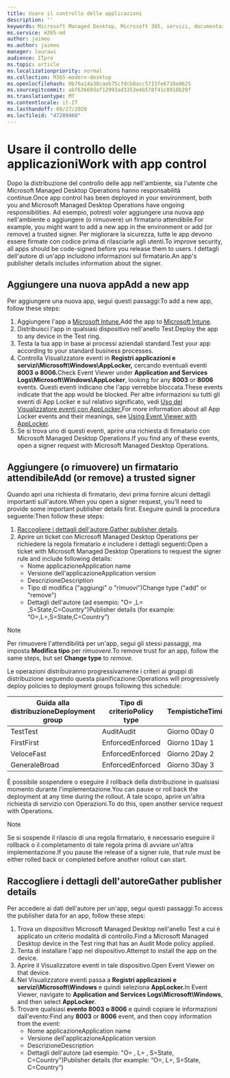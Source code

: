 ```yaml
---
title: Usare il controllo delle applicazioni
description: ''
keywords: Microsoft Managed Desktop, Microsoft 365, servizi, documentazione
ms.service: m365-md
author: jaimeo
ms.author: jaimeo
manager: laurawi
audience: ITpro
ms.topic: article
ms.localizationpriority: normal
ms.collection: M365-modern-desktop
ms.openlocfilehash: 0b76a14a30caeb75cfdcb8acc5715fe6710e0625
ms.sourcegitcommit: abf63669daf12993ad3353e4b578f41c8910b20f
ms.translationtype: MT
ms.contentlocale: it-IT
ms.lasthandoff: 08/27/2020
ms.locfileid: "47289460"
---
```

# <a name="work-with-app-control"></a><span data-ttu-id="620b5-103">Usare il controllo delle applicazioni</span><span class="sxs-lookup"><span data-stu-id="620b5-103">Work with app control</span></span>

<span data-ttu-id="620b5-104">Dopo la distribuzione del controllo delle app nell'ambiente, sia l'utente che Microsoft Managed Desktop Operations hanno responsabilità continue.</span><span class="sxs-lookup"><span data-stu-id="620b5-104">Once app control has been deployed in your environment, both you and Microsoft Managed Desktop Operations have ongoing responsibilities.</span></span> <span data-ttu-id="620b5-105">Ad esempio, potresti voler aggiungere una nuova app nell'ambiente o aggiungere (o rimuovere) un firmatario attendibile.</span><span class="sxs-lookup"><span data-stu-id="620b5-105">For example, you might want to add a new app in the environment or add (or remove) a trusted signer.</span></span> <span data-ttu-id="620b5-106">Per migliorare la sicurezza, tutte le app devono essere firmate con codice prima di rilasciarle agli utenti.</span><span class="sxs-lookup"><span data-stu-id="620b5-106">To improve security, all apps should be code-signed before you release them to users.</span></span> <span data-ttu-id="620b5-107">I dettagli dell'autore di un'app includono informazioni sul firmatario.</span><span class="sxs-lookup"><span data-stu-id="620b5-107">An app's publisher details includes information about the signer.</span></span>


## <a name="add-a-new-app"></a><span data-ttu-id="620b5-108">Aggiungere una nuova app</span><span class="sxs-lookup"><span data-stu-id="620b5-108">Add a new app</span></span>

<span data-ttu-id="620b5-109">Per aggiungere una nuova app, segui questi passaggi:</span><span class="sxs-lookup"><span data-stu-id="620b5-109">To add a new app, follow these steps:</span></span>

1. <span data-ttu-id="620b5-110">Aggiungere l'app a [Microsoft Intune.](https://docs.microsoft.com/mem/intune/apps/apps-win32-app-management)</span><span class="sxs-lookup"><span data-stu-id="620b5-110">Add the app to [Microsoft Intune](https://docs.microsoft.com/mem/intune/apps/apps-win32-app-management).</span></span>
2. <span data-ttu-id="620b5-111">Distribuisci l'app in qualsiasi dispositivo nell'anello Test.</span><span class="sxs-lookup"><span data-stu-id="620b5-111">Deploy the app to any device in the Test ring.</span></span> 
3. <span data-ttu-id="620b5-112">Testa la tua app in base ai processi aziendali standard.</span><span class="sxs-lookup"><span data-stu-id="620b5-112">Test your app according to your standard business processes.</span></span> 
4. <span data-ttu-id="620b5-113">Controlla Visualizzatore eventi in **Registri applicazioni e servizi\Microsoft\Windows\AppLocker,** cercando eventuali eventi **8003** **o 8006.**</span><span class="sxs-lookup"><span data-stu-id="620b5-113">Check Event Viewer under **Application and Services Logs\Microsoft\Windows\AppLocker**, looking for any **8003** or **8006** events.</span></span> <span data-ttu-id="620b5-114">Questi eventi indicano che l'app verrebbe bloccata.</span><span class="sxs-lookup"><span data-stu-id="620b5-114">These events indicate that the app would be blocked.</span></span> <span data-ttu-id="620b5-115">Per altre informazioni su tutti gli eventi di App Locker e sul relativo significato, vedi [Uso del Visualizzatore eventi con AppLocker.](https://docs.microsoft.com/windows/security/threat-protection/windows-defender-application-control/applocker/using-event-viewer-with-applocker)</span><span class="sxs-lookup"><span data-stu-id="620b5-115">For more information about all App Locker events and their meanings, see [Using Event Viewer with AppLocker](https://docs.microsoft.com/windows/security/threat-protection/windows-defender-application-control/applocker/using-event-viewer-with-applocker).</span></span>
5. <span data-ttu-id="620b5-116">Se si trova uno di questi eventi, aprire una richiesta di firmatario con Microsoft Managed Desktop Operations.</span><span class="sxs-lookup"><span data-stu-id="620b5-116">If you find any of these events, open a signer request with Microsoft Managed Desktop Operations.</span></span>

## <a name="add-or-remove-a-trusted-signer"></a><span data-ttu-id="620b5-117">Aggiungere (o rimuovere) un firmatario attendibile</span><span class="sxs-lookup"><span data-stu-id="620b5-117">Add (or remove) a trusted signer</span></span>

<span data-ttu-id="620b5-118">Quando apri una richiesta di firmatario, devi prima fornire alcuni dettagli importanti sull'autore.</span><span class="sxs-lookup"><span data-stu-id="620b5-118">When you open a signer request, you'll need to provide some important publisher details first.</span></span> <span data-ttu-id="620b5-119">Eseguire quindi la procedura seguente:</span><span class="sxs-lookup"><span data-stu-id="620b5-119">Then follow these steps:</span></span>

1. <span data-ttu-id="620b5-120">[Raccogliere i dettagli dell'autore.](#gather-publisher-details)</span><span class="sxs-lookup"><span data-stu-id="620b5-120">[Gather publisher details](#gather-publisher-details).</span></span>
2. <span data-ttu-id="620b5-121">Aprire un ticket con Microsoft Managed Desktop Operations per richiedere la regola firmatario e includere i dettagli seguenti:</span><span class="sxs-lookup"><span data-stu-id="620b5-121">Open a ticket with Microsoft Managed Desktop Operations to request the signer rule and include following details:</span></span>  
    - <span data-ttu-id="620b5-122">Nome applicazione</span><span class="sxs-lookup"><span data-stu-id="620b5-122">Application name</span></span> 
    - <span data-ttu-id="620b5-123">Versione dell'applicazione</span><span class="sxs-lookup"><span data-stu-id="620b5-123">Application version</span></span> 
    - <span data-ttu-id="620b5-124">Descrizione</span><span class="sxs-lookup"><span data-stu-id="620b5-124">Description</span></span> 
    - <span data-ttu-id="620b5-125">Tipo di modifica ("aggiungi" o "rimuovi")</span><span class="sxs-lookup"><span data-stu-id="620b5-125">Change type ("add" or "remove")</span></span>  
    - <span data-ttu-id="620b5-126">Dettagli dell'autore (ad esempio: "O= <publisher name> ,L= <location> ,S=State,C=Country")</span><span class="sxs-lookup"><span data-stu-id="620b5-126">Publisher details (for example: “O=<publisher name>,L=<location>,S=State,C=Country”)</span></span> 

> [!NOTE]
> <span data-ttu-id="620b5-127">Per rimuovere l'attendibilità per un'app, segui gli stessi passaggi, ma imposta **Modifica tipo** per *rimuovere*.</span><span class="sxs-lookup"><span data-stu-id="620b5-127">To remove trust for an app, follow the same steps, but set **Change type** to *remove*.</span></span>

<span data-ttu-id="620b5-128">Le operazioni distribuiranno progressivamente i criteri ai gruppi di distribuzione seguendo questa pianificazione:</span><span class="sxs-lookup"><span data-stu-id="620b5-128">Operations will progressively deploy policies to deployment groups following this schedule:</span></span>


|<span data-ttu-id="620b5-129">Guida alla distribuzione</span><span class="sxs-lookup"><span data-stu-id="620b5-129">Deployment group</span></span>  |<span data-ttu-id="620b5-130">Tipo di criterio</span><span class="sxs-lookup"><span data-stu-id="620b5-130">Policy type</span></span>  |<span data-ttu-id="620b5-131">Tempistiche</span><span class="sxs-lookup"><span data-stu-id="620b5-131">Timing</span></span>  |
|---------|---------|---------|
|<span data-ttu-id="620b5-132">Test</span><span class="sxs-lookup"><span data-stu-id="620b5-132">Test</span></span>     |  <span data-ttu-id="620b5-133">Audit</span><span class="sxs-lookup"><span data-stu-id="620b5-133">Audit</span></span>       |  <span data-ttu-id="620b5-134">Giorno 0</span><span class="sxs-lookup"><span data-stu-id="620b5-134">Day 0</span></span>       |
|<span data-ttu-id="620b5-135">First</span><span class="sxs-lookup"><span data-stu-id="620b5-135">First</span></span>     | <span data-ttu-id="620b5-136">Enforced</span><span class="sxs-lookup"><span data-stu-id="620b5-136">Enforced</span></span>        | <span data-ttu-id="620b5-137">Giorno 1</span><span class="sxs-lookup"><span data-stu-id="620b5-137">Day 1</span></span>        |
|<span data-ttu-id="620b5-138">Veloce</span><span class="sxs-lookup"><span data-stu-id="620b5-138">Fast</span></span>     | <span data-ttu-id="620b5-139">Enforced</span><span class="sxs-lookup"><span data-stu-id="620b5-139">Enforced</span></span>        |  <span data-ttu-id="620b5-140">Giorno 2</span><span class="sxs-lookup"><span data-stu-id="620b5-140">Day 2</span></span>       |
|<span data-ttu-id="620b5-141">Generale</span><span class="sxs-lookup"><span data-stu-id="620b5-141">Broad</span></span>     | <span data-ttu-id="620b5-142">Enforced</span><span class="sxs-lookup"><span data-stu-id="620b5-142">Enforced</span></span>        |  <span data-ttu-id="620b5-143">Giorno 3</span><span class="sxs-lookup"><span data-stu-id="620b5-143">Day 3</span></span>       |


<span data-ttu-id="620b5-144">È possibile sospendere o eseguire il rollback della distribuzione in qualsiasi momento durante l'implementazione.</span><span class="sxs-lookup"><span data-stu-id="620b5-144">You can pause or roll back the deployment at any time during the rollout.</span></span> <span data-ttu-id="620b5-145">A tale scopo, aprire un'altra richiesta di servizio con Operazioni.</span><span class="sxs-lookup"><span data-stu-id="620b5-145">To do this, open another service request with Operations.</span></span>

> [!NOTE]
> <span data-ttu-id="620b5-146">Se si sospende il rilascio di una regola firmatario, è necessario eseguire il rollback o il completamento di tale regola prima di avviare un'altra implementazione.</span><span class="sxs-lookup"><span data-stu-id="620b5-146">If you pause the release of a signer rule, that rule must be either rolled back or completed before another rollout can start.</span></span>

## <a name="gather-publisher-details"></a><span data-ttu-id="620b5-147">Raccogliere i dettagli dell'autore</span><span class="sxs-lookup"><span data-stu-id="620b5-147">Gather publisher details</span></span>

<span data-ttu-id="620b5-148">Per accedere ai dati dell'autore per un'app, segui questi passaggi:</span><span class="sxs-lookup"><span data-stu-id="620b5-148">To access the publisher data for an app, follow these steps:</span></span>

1. <span data-ttu-id="620b5-149">Trova un dispositivo Microsoft Managed Desktop nell'anello Test a cui è applicato un criterio modalità di controllo.</span><span class="sxs-lookup"><span data-stu-id="620b5-149">Find a Microsoft Managed Desktop device in the Test ring that has an Audit Mode policy applied.</span></span> 
2. <span data-ttu-id="620b5-150">Tenta di installare l'app nel dispositivo.</span><span class="sxs-lookup"><span data-stu-id="620b5-150">Attempt to install the app on the device.</span></span>
3. <span data-ttu-id="620b5-151">Aprire il Visualizzatore eventi in tale dispositivo.</span><span class="sxs-lookup"><span data-stu-id="620b5-151">Open Event Viewer on that device.</span></span> 
4. <span data-ttu-id="620b5-152">Nel Visualizzatore eventi passa a **Registri applicazioni e servizi\Microsoft\Windows** e quindi seleziona **AppLocker.**</span><span class="sxs-lookup"><span data-stu-id="620b5-152">In Event Viewer, navigate to **Application and Services Logs\Microsoft\Windows**, and then select **AppLocker**.</span></span> 
5. <span data-ttu-id="620b5-153">Trovare qualsiasi **evento 8003** **o 8006** e quindi copiare le informazioni dall'evento:</span><span class="sxs-lookup"><span data-stu-id="620b5-153">Find any **8003** or **8006** event, and then copy information from the event:</span></span> 
    - <span data-ttu-id="620b5-154">Nome applicazione</span><span class="sxs-lookup"><span data-stu-id="620b5-154">Application name</span></span> 
    - <span data-ttu-id="620b5-155">Versione dell'applicazione</span><span class="sxs-lookup"><span data-stu-id="620b5-155">Application version</span></span> 
    - <span data-ttu-id="620b5-156">Descrizione</span><span class="sxs-lookup"><span data-stu-id="620b5-156">Description</span></span> 
    - <span data-ttu-id="620b5-157">Dettagli dell'autore (ad esempio: "O= <publisher name> , L= <location> , S=State, C=Country")</span><span class="sxs-lookup"><span data-stu-id="620b5-157">Publisher details (for example: “O=<publisher name>, L=<location>, S=State, C=Country”)</span></span> 
